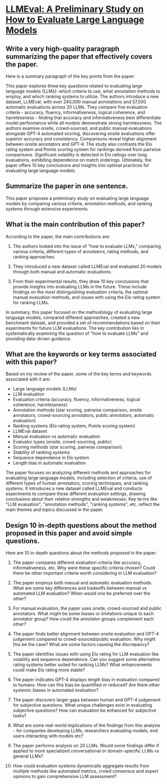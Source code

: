 # [LLMEval: A Preliminary Study on How to Evaluate Large Language Models](https://arxiv.org/abs/2312.07398)

## Write a very high-quality paragraph summarizing the paper that effectively covers the paper.

 Here is a summary paragraph of the key points from the paper:

This paper explores three key questions related to evaluating large language models (LLMs): which criteria to use, what annotation methods to employ, and which ranking systems to utilize. The authors introduce a new dataset, LLMEval, with over 240,000 manual annotations and 57,000 automatic evaluations across 20 LLMs. They compare five evaluation criteria - accuracy, fluency, informativeness, logical coherence, and harmlessness - finding that accuracy and informativeness best differentiate model performance while all models demonstrate strong harmlessness. The authors examine onsite, crowd-sourced, and public manual evaluations alongside GPT-4 automated scoring, discovering onsite evaluations offer superior accuracy and consistency. Comparisons reveal higher alignment between onsite annotators and GPT-4. The study also contrasts the Elo rating system and Points scoring system for rankings derived from pairwise comparisons. Significant volatility is detected in Elo ratings over long evaluations, exhibiting dependence on match orderings. Ultimately, the paper offers 10 key conclusions and insights into optimal practices for evaluating large language models.


## Summarize the paper in one sentence.

 This paper proposes a preliminary study on evaluating large language models by comparing various criteria, annotation methods, and ranking systems through extensive experiments.


## What is the main contribution of this paper?

 According to the paper, the main contributions are:

1) The authors looked into the issue of "how to evaluate LLMs," comparing various criteria, different types of annotators, rating methods, and ranking approaches.

2) They introduced a new dataset called LLMEval and evaluated 20 models through both manual and automatic evaluations. 

3) From their experimental results, they drew 10 key conclusions that provide insights into evaluating LLMs in the future. These include findings on the most distinguishing evaluation criteria, the optimal manual evaluation methods, and issues with using the Elo rating system for ranking LLMs.

In summary, this paper focused on the methodology of evaluating large language models, compared different approaches, created a new benchmark dataset, and provided a set of recommendations based on their experiments for future LLM evaluations. The key contribution lies in systematically examining the question of "how to evaluate LLMs" and providing data-driven guidance.


## What are the keywords or key terms associated with this paper?

 Based on my review of the paper, some of the key terms and keywords associated with it are:

- Large language models (LLMs)
- LLM evaluation
- Evaluation criteria (accuracy, fluency, informativeness, logical coherence, harmlessness)  
- Annotation methods (star scoring, pairwise comparison, onsite annotators, crowd-sourcing annotators, public annotators, automatic evaluation)
- Ranking systems (Elo rating system, Points scoring system)
- LLMEval dataset
- Manual evaluation vs automatic evaluation
- Evaluator types (onsite, crowd-sourcing, public)  
- Scoring methods (star scoring, pairwise comparison)
- Stability of ranking systems
- Sequence dependence in Elo system
- Length bias in automatic evaluation

The paper focuses on analyzing different methods and approaches for evaluating large language models, including selection of criteria, use of different types of human annotators, scoring techniques, and ranking systems. It introduces a new dataset called LLMEval and conducts experiments to compare these different evaluation settings, drawing conclusions about their relative strengths and weaknesses. Key terms like "LLM evaluation", "annotation methods", "ranking systems", etc. reflect the main themes and topics discussed in the paper.


## Design 10 in-depth questions about the method proposed in this paper and avoid simple questions.

 Here are 10 in-depth questions about the methods proposed in the paper:

1. The paper compares different evaluation criteria like accuracy, informativeness, etc. Why were these specific criteria chosen? Could there be other important criteria worth considering in LLM evaluation?

2. The paper employs both manual and automatic evaluation methods. What are some key differences and tradeoffs between manual vs automated LLM evaluation? When would one be preferred over the other?  

3. For manual evaluation, the paper uses onsite, crowd-sourced and public annotators. What might be some biases or limitations unique to each annotator group? How could the annotator groups complement each other?

4. The paper finds better alignment between onsite evaluation and GPT-4 judgement compared to crowd-sourced/public evaluation. Why might this be the case? What are some factors causing the discrepancy?

5. The paper identifies issues with using Elo rating for LLM evaluation like volatility and sequence dependence. Can you suggest some alternative rating systems better suited for ranking LLMs? What enhancements could make Elo rating more stable?

6. The paper indicates GPT-4 displays length bias in evaluation compared to humans. How can this bias be quantified or reduced? Are there other systemic biases in automated evaluation? 

7. The paper discovers larger gaps between human and GPT-4 judgement for subjective questions. What unique challenges exist in evaluating subjective questions? How can evaluation be enhanced for subjective tasks?

8. What are some real-world implications of the findings from this analysis - for companies developing LLMs, researchers evaluating models, end users interacting with models etc?

9. The paper performs analysis on 20 LLMs. Would some findings differ if applied to more specialized conversational or domain-specific LLMs vs general LLMs?

10. How could evaluation systems dynamically aggregate results from multiple methods like automated metrics, crowd consensus and expert opinions to gain comprehensive LLM assessment?
